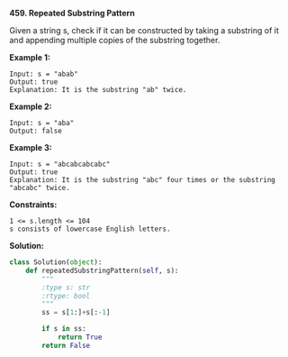 **459. Repeated Substring Pattern**

Given a string s, check if it can be constructed by taking a substring of it and appending multiple copies of the substring together.

**Example 1:**

```
Input: s = "abab"
Output: true
Explanation: It is the substring "ab" twice.
```
**Example 2:**

```
Input: s = "aba"
Output: false
```
**Example 3:**

```
Input: s = "abcabcabcabc"
Output: true
Explanation: It is the substring "abc" four times or the substring "abcabc" twice.
```
**Constraints:**

```
1 <= s.length <= 104
s consists of lowercase English letters.
```

**Solution:**

```python
class Solution(object):
    def repeatedSubstringPattern(self, s):
        """
        :type s: str
        :rtype: bool
        """
        ss = s[1:]+s[:-1]

        if s in ss:
            return True
        return False

```
